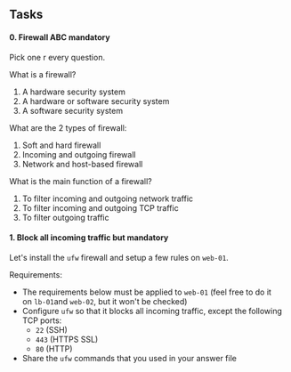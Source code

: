 Tasks
-----

#### 0\. Firewall ABC mandatory

Pick one r every question.

What is a firewall?

1.  A hardware security system
2.  A hardware or software security system
3.  A software security system

What are the 2 types of firewall:

1.  Soft and hard firewall
2.  Incoming and outgoing firewall
3.  Network and host-based firewall

What is the main function of a firewall?

1.  To filter incoming and outgoing network traffic
2.  To filter incoming and outgoing TCP traffic
3.  To filter outgoing traffic


#### 1\. Block all incoming traffic but mandatory

Let's install the `ufw` firewall and setup a few rules on `web-01`.

Requirements:

-   The requirements below must be applied to `web-01` (feel free to do it on `lb-01`and `web-02`, but it won't be checked)
-   Configure `ufw` so that it blocks all incoming traffic, except the following TCP ports:
    -   `22` (SSH)
    -   `443` (HTTPS SSL)
    -   `80` (HTTP)
-   Share the `ufw` commands that you used in your answer file
